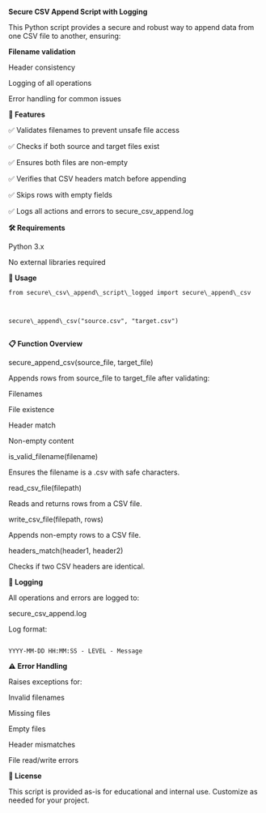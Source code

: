 **Secure CSV Append Script with Logging**

This Python script provides a secure and robust way to append data from one CSV file to another, ensuring:



**Filename validation**

Header consistency

Logging of all operations

Error handling for common issues



**📂 Features**

✅ Validates filenames to prevent unsafe file access

✅ Checks if both source and target files exist

✅ Ensures both files are non-empty

✅ Verifies that CSV headers match before appending

✅ Skips rows with empty fields

✅ Logs all actions and errors to secure\_csv\_append.log



**🛠️ Requirements**

Python 3.x

No external libraries required



**🚀 Usage**

```
from secure\_csv\_append\_script\_logged import secure\_append\_csv



secure\_append\_csv("source.csv", "target.csv")


```


**📋 Function Overview**

secure\_append\_csv(source\_file, target\_file)

Appends rows from source\_file to target\_file after validating:



Filenames

File existence

Header match

Non-empty content

is\_valid\_filename(filename)

Ensures the filename is a .csv with safe characters.



read\_csv\_file(filepath)

Reads and returns rows from a CSV file.



write\_csv\_file(filepath, rows)

Appends non-empty rows to a CSV file.



headers\_match(header1, header2)

Checks if two CSV headers are identical.



**🧾 Logging**

All operations and errors are logged to:



secure\_csv\_append.log

Log format:

```

YYYY-MM-DD HH:MM:SS - LEVEL - Message

```

**⚠️ Error Handling**

Raises exceptions for:



Invalid filenames

Missing files

Empty files

Header mismatches

File read/write errors



**📄 License**

This script is provided as-is for educational and internal use. Customize as needed for your project.





